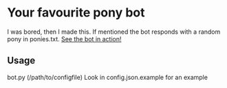 # Your favourite pony bot

I was bored, then I made this. If mentioned the bot responds with a random pony in ponies.txt.
[See the bot in action!](https://twitter.com/YourFavPonyBot)

## Usage

bot.py (/path/to/configfile)
Look in config.json.example for an example
